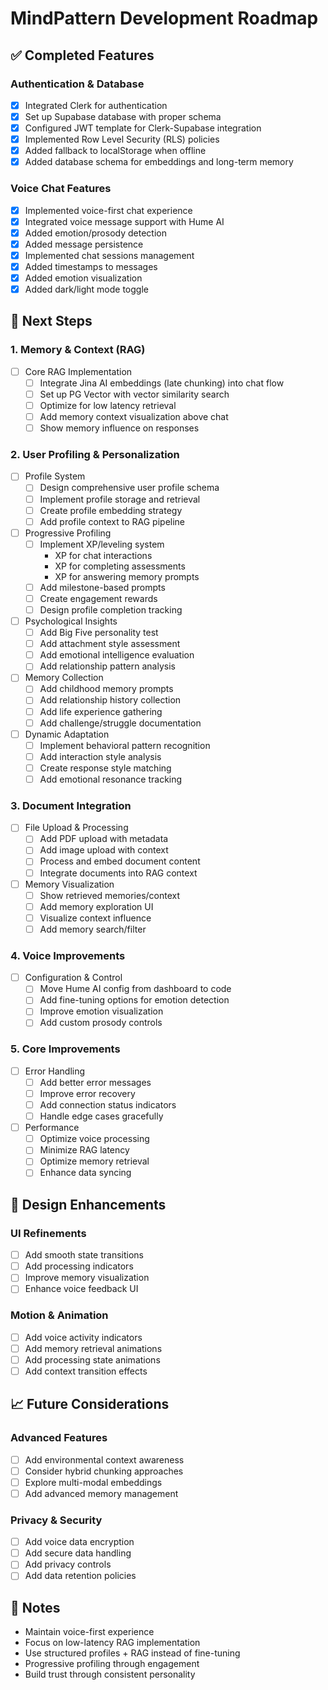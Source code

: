 # MindPattern Development Roadmap

## ✅ Completed Features

### Authentication & Database
- [x] Integrated Clerk for authentication
- [x] Set up Supabase database with proper schema
- [x] Configured JWT template for Clerk-Supabase integration
- [x] Implemented Row Level Security (RLS) policies
- [x] Added fallback to localStorage when offline
- [x] Added database schema for embeddings and long-term memory

### Voice Chat Features
- [x] Implemented voice-first chat experience
- [x] Integrated voice message support with Hume AI
- [x] Added emotion/prosody detection
- [x] Added message persistence
- [x] Implemented chat sessions management
- [x] Added timestamps to messages
- [x] Added emotion visualization
- [x] Added dark/light mode toggle

## 🚀 Next Steps

### 1. Memory & Context (RAG)
- [ ] Core RAG Implementation
  - [ ] Integrate Jina AI embeddings (late chunking) into chat flow
  - [ ] Set up PG Vector with vector similarity search
  - [ ] Optimize for low latency retrieval
  - [ ] Add memory context visualization above chat
  - [ ] Show memory influence on responses

### 2. User Profiling & Personalization
- [ ] Profile System
  - [ ] Design comprehensive user profile schema
  - [ ] Implement profile storage and retrieval
  - [ ] Create profile embedding strategy
  - [ ] Add profile context to RAG pipeline

- [ ] Progressive Profiling
  - [ ] Implement XP/leveling system
    - XP for chat interactions
    - XP for completing assessments
    - XP for answering memory prompts
  - [ ] Add milestone-based prompts
  - [ ] Create engagement rewards
  - [ ] Design profile completion tracking

- [ ] Psychological Insights
  - [ ] Add Big Five personality test
  - [ ] Add attachment style assessment
  - [ ] Add emotional intelligence evaluation
  - [ ] Add relationship pattern analysis

- [ ] Memory Collection
  - [ ] Add childhood memory prompts
  - [ ] Add relationship history collection
  - [ ] Add life experience gathering
  - [ ] Add challenge/struggle documentation

- [ ] Dynamic Adaptation
  - [ ] Implement behavioral pattern recognition
  - [ ] Add interaction style analysis
  - [ ] Create response style matching
  - [ ] Add emotional resonance tracking

### 3. Document Integration
- [ ] File Upload & Processing
  - [ ] Add PDF upload with metadata
  - [ ] Add image upload with context
  - [ ] Process and embed document content
  - [ ] Integrate documents into RAG context

- [ ] Memory Visualization
  - [ ] Show retrieved memories/context
  - [ ] Add memory exploration UI
  - [ ] Visualize context influence
  - [ ] Add memory search/filter

### 4. Voice Improvements
- [ ] Configuration & Control
  - [ ] Move Hume AI config from dashboard to code
  - [ ] Add fine-tuning options for emotion detection
  - [ ] Improve emotion visualization
  - [ ] Add custom prosody controls

### 5. Core Improvements
- [ ] Error Handling
  - [ ] Add better error messages
  - [ ] Improve error recovery
  - [ ] Add connection status indicators
  - [ ] Handle edge cases gracefully

- [ ] Performance
  - [ ] Optimize voice processing
  - [ ] Minimize RAG latency
  - [ ] Optimize memory retrieval
  - [ ] Enhance data syncing

## 🎨 Design Enhancements

### UI Refinements
- [ ] Add smooth state transitions
- [ ] Add processing indicators
- [ ] Improve memory visualization
- [ ] Enhance voice feedback UI

### Motion & Animation
- [ ] Add voice activity indicators
- [ ] Add memory retrieval animations
- [ ] Add processing state animations
- [ ] Add context transition effects

## 📈 Future Considerations

### Advanced Features
- [ ] Add environmental context awareness
- [ ] Consider hybrid chunking approaches
- [ ] Explore multi-modal embeddings
- [ ] Add advanced memory management

### Privacy & Security
- [ ] Add voice data encryption
- [ ] Add secure data handling
- [ ] Add privacy controls
- [ ] Add data retention policies

## 📝 Notes
- Maintain voice-first experience
- Focus on low-latency RAG implementation
- Use structured profiles + RAG instead of fine-tuning
- Progressive profiling through engagement
- Build trust through consistent personality
